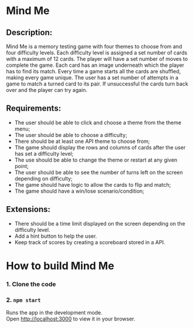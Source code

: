 # Mind Me

## Description:
Mind Me is a memory testing game with four themes to choose from and four difficulty levels. Each difficulty level is assigned a set number of cards with a maximum of 12 cards. The player will have a set number of moves to complete the game. Each card has an image underneath which the player has to find its match. Every time a game starts all the cards are shuffled, making every game unique. The user has a set number of attempts in a game to match a turned card to its pair. If unsuccessful the cards turn back over and the player can try again.

## Requirements:
* The user should be able to click and choose a theme from the theme menu;
* The user should be able to choose a difficulty;
* There should be at least one API theme to choose from;
* The game should display the rows and columns of cards after the user has set a difficulty level;
* The use should be able to change the theme or restart at any given point;
* The user should be able to see the number of turns left on the screen depending on difficulty;
* The game should have logic to allow the cards to flip and match;
* The game should have a win/lose scenario/condition;

## Extensions:
* There should be a time limit displayed on the screen depending on the difficulty level. 
* Add a hint button to help the user.
* Keep track of scores by creating a scoreboard stored in a API. 



# How to build Mind Me

### 1. Clone the code

### 2. `npm start`

Runs the app in the development mode.\
Open [http://localhost:3000](http://localhost:3000) to view it in your browser.
